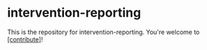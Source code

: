 # intervention-reporting

This is the repository for intervention-reporting. You're welcome to
[[contribute]](CONTRIBUTING.md)!
